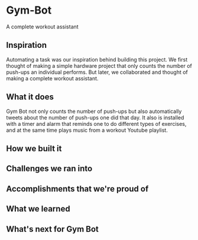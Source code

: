 # Gym-Bot
A complete workout assistant

## Inspiration
Automating a task was our inspiration behind building this project. We first thought of making a simple hardware project that only counts the number of push-ups an individual performs. But later, we collaborated and thought of making a complete workout assistant.

## What it does
Gym Bot not only counts the number of push-ups but also automatically tweets about the number of push-ups one did that day. It also is installed with a timer and alarm that reminds one to do different types of exercises, and at the same time plays music from a workout Youtube playlist. 

## How we built it

## Challenges we ran into

## Accomplishments that we're proud of

## What we learned

## What's next for Gym Bot
